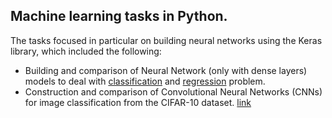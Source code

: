 ## Machine learning tasks in Python. 
The tasks focused in particular on building neural networks using the Keras library, which included the following:
- Building and comparison of Neural Network (only with dense layers) models to deal with [classification](https://github.com/Paulina-Iwach/Machine-Learning/blob/master/Assignment_2_Keras_Neural_Network/Assigment%202%20-%20classification%20task.ipynb) and [regression](https://github.com/Paulina-Iwach/Machine-Learning/blob/master/Assignment_2_Keras_Neural_Network/Assigment%202%20-%20Regression%20task.ipynb) problem.
- Construction and comparison of Convolutional Neural Networks (CNNs) for image classification from the CIFAR-10 dataset. [link](https://github.com/Paulina-Iwach/Machine-Learning/blob/master/Assignment_4/Task%204%20-%20CNNs%20with%20Keras.ipynb)
